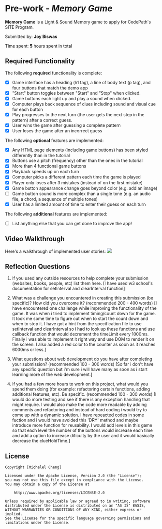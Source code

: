 # Pre-work - *Memory Game*

**Memory Game** is a Light & Sound Memory game to apply for CodePath's SITE Program. 

Submitted by: **Joy Biswas**

Time spent: **5** hours spent in total

## Required Functionality

The following **required** functionality is complete:

* [x] Game interface has a heading (h1 tag), a line of body text (p tag), and four buttons that match the demo app
* [x] "Start" button toggles between "Start" and "Stop" when clicked. 
* [x] Game buttons each light up and play a sound when clicked. 
* [x] Computer plays back sequence of clues including sound and visual cue for each button
* [x] Play progresses to the next turn (the user gets the next step in the pattern) after a correct guess. 
* [x] User wins the game after guessing a complete pattern
* [x] User loses the game after an incorrect guess

The following **optional** features are implemented:

* [x] Any HTML page elements (including game buttons) has been styled differently than in the tutorial
* [x] Buttons use a pitch (frequency) other than the ones in the tutorial
* [x] More than 4 functional game buttons
* [x] Playback speeds up on each turn
* [x] Computer picks a different pattern each time the game is played
* [x] Player only loses after 3 mistakes (instead of on the first mistake)
* [x] Game button appearance change goes beyond color (e.g. add an image)
* [ ] Game button sound is more complex than a single tone (e.g. an audio file, a chord, a sequence of multiple tones)
* [x] User has a limited amount of time to enter their guess on each turn

The following **additional** features are implemented:

- [ ] List anything else that you can get done to improve the app!

## Video Walkthrough

Here's a walkthrough of implemented user stories:
![](https://i.imgur.com/3PeuE0h.gif)



## Reflection Questions
1. If you used any outside resources to help complete your submission (websites, books, people, etc) list them here. 
[I have used w3 school's documentation for setInterval and clearInterval function]

2. What was a challenge you encountered in creating this submission (be specific)? How did you overcome it? (recommended 200 - 400 words) 
[I have encountered one challenge while improving the functionality of the game. It was when i tried to implement timing/count down for the game. It took me some time to figure out when to start the count down and when to stop it. I have got a hint from the specification file to use setInterval and clearInterval so i had to look up these functions and use callback function that would decrement the timeLimit every 1000ms. Finally i was able to implement it right way and use DOM to render it on the screen. I also added a red color to the counter as soon as it reaches 6000ms or less.]

3. What questions about web development do you have after completing your submission? (recommended 100 - 300 words) 
[So far i don't have any specific question but i'm sure i will have many as soon as i start learning more of the web development.]

4. If you had a few more hours to work on this project, what would you spend them doing (for example: refactoring certain functions, adding additional features, etc). Be specific. (recommended 100 - 300 words) 
[I would do more testing and see if there is any exception handling that might require. I would also make the code more readable by adding comments and refactoring and instead of hard coding i would try to come up with a dynamic solution. I have repeacted codes in some fuction and i would have avoided this 'DRY' method and maybe introduce more function for reusability. I would add levels in this game so that each level the number of the buttons would increase each time and add a option to increase dificulty by the user and it would basically decrease the clueHoldTime.]



## License

    Copyright [Michelel Cheng]

    Licensed under the Apache License, Version 2.0 (the "License");
    you may not use this file except in compliance with the License.
    You may obtain a copy of the License at

        http://www.apache.org/licenses/LICENSE-2.0

    Unless required by applicable law or agreed to in writing, software
    distributed under the License is distributed on an "AS IS" BASIS,
    WITHOUT WARRANTIES OR CONDITIONS OF ANY KIND, either express or implied.
    See the License for the specific language governing permissions and
    limitations under the License.